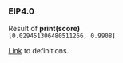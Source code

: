 ### EIP4.0   
Result of **print(score)**   
`[0.029451306480511266, 0.9908]`   
   
   [Link](./Definitions.md) to definitions.
